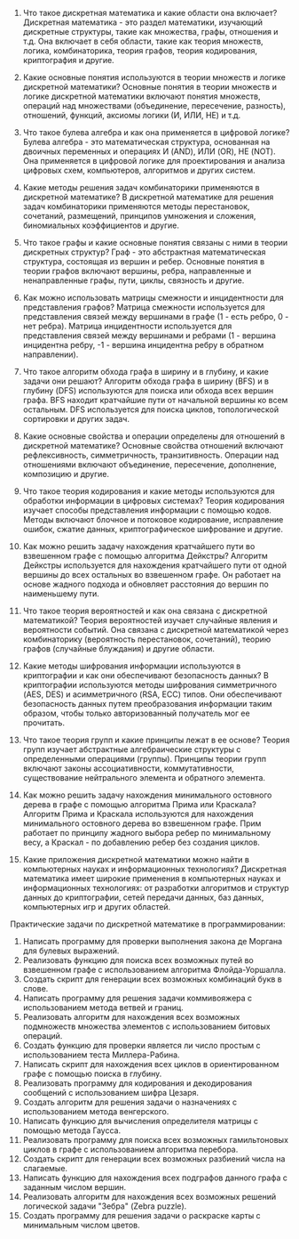 

1. Что такое дискретная математика и какие области она включает?
Дискретная математика - это раздел математики, изучающий дискретные структуры, такие как множества, графы, отношения и т.д. Она включает в себя области, такие как теория множеств, логика, комбинаторика, теория графов, теория кодирования, криптография и другие.

2. Какие основные понятия используются в теории множеств и логике дискретной математики?
Основные понятия в теории множеств и логике дискретной математики включают понятия множеств, операций над множествами (объединение, пересечение, разность), отношений, функций, аксиомы логики (И, ИЛИ, НЕ) и т.д.

3. Что такое булева алгебра и как она применяется в цифровой логике?
Булева алгебра - это математическая структура, основанная на двоичных переменных и операциях И (AND), ИЛИ (OR), НЕ (NOT). Она применяется в цифровой логике для проектирования и анализа цифровых схем, компьютеров, алгоритмов и других систем.

4. Какие методы решения задач комбинаторики применяются в дискретной математике?
В дискретной математике для решения задач комбинаторики применяются методы перестановок, сочетаний, размещений, принципов умножения и сложения, биномиальных коэффициентов и другие.

5. Что такое графы и какие основные понятия связаны с ними в теории дискретных структур?
Граф - это абстрактная математическая структура, состоящая из вершин и ребер. Основные понятия в теории графов включают вершины, ребра, направленные и ненаправленные графы, пути, циклы, связность и другие.

6. Как можно использовать матрицы смежности и инцидентности для представления графов?
Матрица смежности используется для представления связей между вершинами в графе (1 - есть ребро, 0 - нет ребра). Матрица инцидентности используется для представления связей между вершинами и ребрами (1 - вершина инцидентна ребру, -1 - вершина инцидентна ребру в обратном направлении).

7. Что такое алгоритм обхода графа в ширину и в глубину, и какие задачи они решают?
Алгоритм обхода графа в ширину (BFS) и в глубину (DFS) используются для поиска или обхода всех вершин графа. BFS находит кратчайшие пути от начальной вершины ко всем остальным. DFS используется для поиска циклов, топологической сортировки и других задач.

8. Какие основные свойства и операции определены для отношений в дискретной математике?
Основные свойства отношений включают рефлексивность, симметричность, транзитивность. Операции над отношениями включают объединение, пересечение, дополнение, композицию и другие.

9. Что такое теория кодирования и какие методы используются для обработки информации в цифровых системах?
Теория кодирования изучает способы представления информации с помощью кодов. Методы включают блочное и потоковое кодирование, исправление ошибок, сжатие данных, криптографическое шифрование и другие.

10. Как можно решить задачу нахождения кратчайшего пути во взвешенном графе с помощью алгоритма Дейкстры?
Алгоритм Дейкстры используется для нахождения кратчайшего пути от одной вершины до всех остальных во взвешенном графе. Он работает на основе жадного подхода и обновляет расстояния до вершин по наименьшему пути.

11. Что такое теория вероятностей и как она связана с дискретной математикой?
Теория вероятностей изучает случайные явления и вероятности событий. Она связана с дискретной математикой через комбинаторику (вероятность перестановок, сочетаний), теорию графов (случайные блуждания) и другие области.

12. Какие методы шифрования информации используются в криптографии и как они обеспечивают безопасность данных?
В криптографии используются методы шифрования симметричного (AES, DES) и асимметричного (RSA, ECC) типов. Они обеспечивают безопасность данных путем преобразования информации таким образом, чтобы только авторизованный получатель мог ее прочитать.

13. Что такое теория групп и какие принципы лежат в ее основе?
Теория групп изучает абстрактные алгебраические структуры с определенными операциями (группы). Принципы теории групп включают законы ассоциативности, коммутативности, существование нейтрального элемента и обратного элемента.

14. Как можно решить задачу нахождения минимального остовного дерева в графе с помощью алгоритма Прима или Краскала?
Алгоритм Прима и Краскала используются для нахождения минимального остовного дерева во взвешенном графе. Прим работает по принципу жадного выбора ребер по минимальному весу, а Краскал - по добавлению ребер без создания циклов.

15. Какие приложения дискретной математики можно найти в компьютерных науках и информационных технологиях?
Дискретная математика имеет широкие применения в компьютерных науках и информационных технологиях: от разработки алгоритмов и структур данных до криптографии, сетей передачи данных, баз данных, компьютерных игр и других областей.


Практические задачи по дискретной математике в программировании:
1. Написать программу для проверки выполнения закона де Моргана для булевых выражений.
2. Реализовать функцию для поиска всех возможных путей во взвешенном графе с использованием алгоритма Флойда-Уоршалла.
3. Создать скрипт для генерации всех возможных комбинаций букв в слове.
4. Написать программу для решения задачи коммивояжера с использованием метода ветвей и границ.
5. Реализовать алгоритм для нахождения всех возможных подмножеств множества элементов с использованием битовых операций.
6. Создать функцию для проверки является ли число простым с использованием теста Миллера-Рабина.
7. Написать скрипт для нахождения всех циклов в ориентированном графе с помощью поиска в глубину.
8. Реализовать программу для кодирования и декодирования сообщений с использованием шифра Цезаря.
9. Создать алгоритм для решения задачи о назначениях с использованием метода венгерского.
10. Написать функцию для вычисления определителя матрицы с помощью метода Гаусса.
11. Реализовать программу для поиска всех возможных гамильтоновых циклов в графе с использованием алгоритма перебора.
12. Создать скрипт для генерации всех возможных разбиений числа на слагаемые.
13. Написать функцию для нахождения всех подграфов данного графа с заданным числом вершин.
14. Реализовать алгоритм для нахождения всех возможных решений логической задачи "Зебра" (Zebra puzzle).
15. Создать программу для решения задачи о раскраске карты с минимальным числом цветов.
